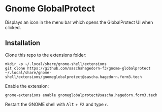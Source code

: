 # Gnome GlobalProtect

Displays an icon in the menu bar which opens the GlobalProtect UI when clicked.

## Installation

Clone this repo to the extensions folder:

```
mkdir -p ~/.local/share/gnome-shell/extensions
git clone https://github.com/saschahagedorn-f3/gnome-globalprotect ~/.local/share/gnome-shell/extensions/gnomeglobalprotect@sascha.hagedorn.form3.tech
```

Enable the extension:

```
gnome-extensions enable gnomeglobalprotect@sascha.hagedorn.form3.tech
```

Restart the GNOME shell with <kbd>Alt</kbd> + <kbd>F2</kbd> and type `r`.